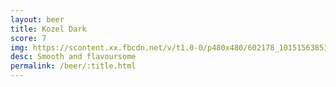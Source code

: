 ```yaml
---
layout: beer
title: Kozel Dark
score: 7
img: https://scontent.xx.fbcdn.net/v/t1.0-0/p480x480/602178_10151563853043745_1776474012_n.jpg?oh=257ef82d6f1138a4ed16b23324948fac&oe=5885554F
desc: Smooth and flavoursome
permalink: /beer/:title.html
---
```

